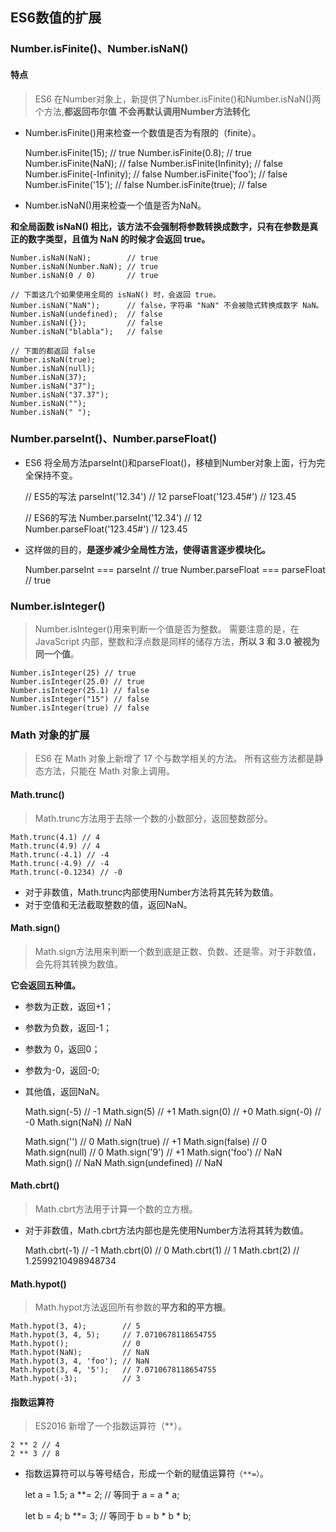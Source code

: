 ## ES6数值的扩展

### Number.isFinite()、Number.isNaN()
#### 特点


> ES6 在Number对象上，新提供了Number.isFinite()和Number.isNaN()两个方法,**都返回布尔值**
> **不会再默认调用Number方法转化**


- Number.isFinite()用来检查一个数值是否为有限的（finite）。

    Number.isFinite(15); // true
    Number.isFinite(0.8); // true
    Number.isFinite(NaN); // false
    Number.isFinite(Infinity); // false
    Number.isFinite(-Infinity); // false
    Number.isFinite('foo'); // false
    Number.isFinite('15'); // false
    Number.isFinite(true); // false

- Number.isNaN()用来检查一个值是否为NaN。

**和全局函数 isNaN() 相比，该方法不会强制将参数转换成数字，只有在参数是真正的数字类型，且值为 NaN 的时候才会返回 true。**

    Number.isNaN(NaN);        // true
    Number.isNaN(Number.NaN); // true
    Number.isNaN(0 / 0)       // true
    
    // 下面这几个如果使用全局的 isNaN() 时，会返回 true。
    Number.isNaN("NaN");      // false，字符串 "NaN" 不会被隐式转换成数字 NaN。
    Number.isNaN(undefined);  // false
    Number.isNaN({});         // false
    Number.isNaN("blabla");   // false
    
    // 下面的都返回 false
    Number.isNaN(true);
    Number.isNaN(null);
    Number.isNaN(37);
    Number.isNaN("37");
    Number.isNaN("37.37");
    Number.isNaN("");
    Number.isNaN(" ");

### Number.parseInt()、Number.parseFloat()

- ES6 将全局方法parseInt()和parseFloat()，移植到Number对象上面，行为完全保持不变。

    // ES5的写法
    parseInt('12.34') // 12
    parseFloat('123.45#') // 123.45
    
    // ES6的写法
    Number.parseInt('12.34') // 12
    Number.parseFloat('123.45#') // 123.45

- 这样做的目的，**是逐步减少全局性方法，使得语言逐步模块化。**

    Number.parseInt === parseInt // true
    Number.parseFloat === parseFloat // true

### Number.isInteger()
> Number.isInteger()用来判断一个值是否为整数。
> 需要注意的是，在 JavaScript 内部，整数和浮点数是同样的储存方法，**所以 3 和 3.0 被视为同一个值**。

    Number.isInteger(25) // true
    Number.isInteger(25.0) // true
    Number.isInteger(25.1) // false
    Number.isInteger("15") // false
    Number.isInteger(true) // false

### Math 对象的扩展

> ES6 在 Math 对象上新增了 17 个与数学相关的方法。
> 所有这些方法都是静态方法，只能在 Math 对象上调用。

#### Math.trunc()

> Math.trunc方法用于去除一个数的小数部分，返回整数部分。

    Math.trunc(4.1) // 4
    Math.trunc(4.9) // 4
    Math.trunc(-4.1) // -4
    Math.trunc(-4.9) // -4
    Math.trunc(-0.1234) // -0

- 对于非数值，Math.trunc内部使用Number方法将其先转为数值。
- 对于空值和无法截取整数的值，返回NaN。

#### Math.sign()

> Math.sign方法用来判断一个数到底是正数、负数、还是零。对于非数值，会先将其转换为数值。

**它会返回五种值。**

- 参数为正数，返回+1；
- 参数为负数，返回-1；
- 参数为 0，返回0；
- 参数为-0，返回-0;
- 其他值，返回NaN。

    Math.sign(-5) // -1
    Math.sign(5) // +1
    Math.sign(0) // +0
    Math.sign(-0) // -0
    Math.sign(NaN) // NaN
    
    Math.sign('')  // 0
    Math.sign(true)  // +1
    Math.sign(false)  // 0
    Math.sign(null)  // 0
    Math.sign('9')  // +1
    Math.sign('foo')  // NaN
    Math.sign()  // NaN
    Math.sign(undefined)  // NaN

#### Math.cbrt()

> Math.cbrt方法用于计算一个数的立方根。

- 对于非数值，Math.cbrt方法内部也是先使用Number方法将其转为数值。

    Math.cbrt(-1) // -1
    Math.cbrt(0)  // 0
    Math.cbrt(1)  // 1
    Math.cbrt(2)  // 1.2599210498948734

#### Math.hypot()

> Math.hypot方法返回所有参数的**平方和的平方根**。

    Math.hypot(3, 4);        // 5
    Math.hypot(3, 4, 5);     // 7.0710678118654755
    Math.hypot();            // 0
    Math.hypot(NaN);         // NaN
    Math.hypot(3, 4, 'foo'); // NaN
    Math.hypot(3, 4, '5');   // 7.0710678118654755
    Math.hypot(-3);          // 3

#### 指数运算符

> ES2016 新增了一个指数运算符（**）。

    2 ** 2 // 4
    2 ** 3 // 8

- 指数运算符可以与等号结合，形成一个新的赋值运算符`（**=）`。

    let a = 1.5;
    a **= 2;
    // 等同于 a = a * a;
    
    let b = 4;
    b **= 3;
    // 等同于 b = b * b * b;


